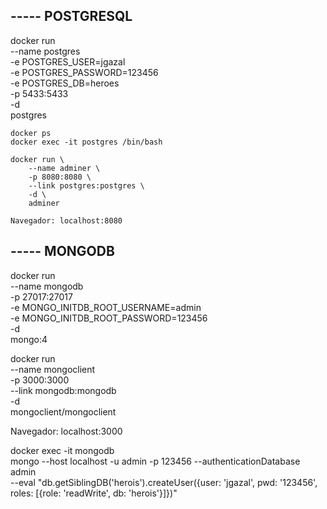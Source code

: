 ## ----- POSTGRESQL
docker run \
    --name postgres \
    -e POSTGRES_USER=jgazal \
    -e POSTGRES_PASSWORD=123456 \
    -e POSTGRES_DB=heroes \
    -p 5433:5433 \
    -d \
    postgres

    docker ps
    docker exec -it postgres /bin/bash

    docker run \
        --name adminer \
        -p 8080:8080 \
        --link postgres:postgres \
        -d \
        adminer
    
    Navegador: localhost:8080

## ----- MONGODB
docker run \
    --name mongodb \
    -p 27017:27017 \
    -e MONGO_INITDB_ROOT_USERNAME=admin \
    -e MONGO_INITDB_ROOT_PASSWORD=123456 \
    -d \
    mongo:4

docker run \
    --name mongoclient \
    -p 3000:3000 \
    --link mongodb:mongodb \
    -d \
    mongoclient/mongoclient

Navegador: localhost:3000

docker exec -it mongodb \
    mongo --host localhost -u admin -p 123456 --authenticationDatabase admin \
    --eval "db.getSiblingDB('herois').createUser({user: 'jgazal', pwd: '123456', roles: [{role: 'readWrite', db: 'herois'}]})"

